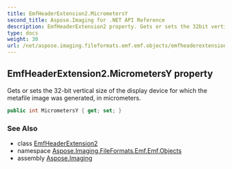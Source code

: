```yaml
---
title: EmfHeaderExtension2.MicrometersY
second_title: Aspose.Imaging for .NET API Reference
description: EmfHeaderExtension2 property. Gets or sets the 32bit vertical size of the display device for which the metafile image was generated in micrometers
type: docs
weight: 30
url: /net/aspose.imaging.fileformats.emf.emf.objects/emfheaderextension2/micrometersy/
---
```

## EmfHeaderExtension2.MicrometersY property

Gets or sets the 32-bit vertical size of the display device for which the metafile image was generated, in micrometers.

```csharp
public int MicrometersY { get; set; }
```

### See Also

* class [EmfHeaderExtension2](../)
* namespace [Aspose.Imaging.FileFormats.Emf.Emf.Objects](../../emfheaderextension2/)
* assembly [Aspose.Imaging](../../../)


